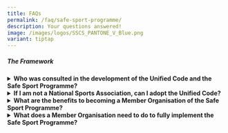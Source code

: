 ```yaml
---
title: FAQs
permalink: /faq/safe-sport-programme/
description: Your questions answered!
image: /images/logos/SSCS_PANTONE_V_Blue.png
variant: tiptap
---
```

<h5>The Framework</h5>
<div data-type="detailGroup" class="isomer-accordion isomer-accordion-white">
<details class="isomer-details">
<summary><strong>Who was consulted in the development of the Unified Code and the Safe Sport Programme?</strong>
</summary>
<div data-type="detailsContent" class="isomer-details-content">
<p></p>
<p>The development of the Unified Code and the Safe Sport Programme was guided
by the following international frameworks on safeguarding in sport.</p>
<p></p>
<p>The International Olympic Committe's Prevention of Harrassment and Abuse
Initiatives (<a href="https://olympics.com/ioc/safe-sport" rel="noopener noreferrer nofollow" target="_blank">PHAS</a>)
includes the <em><a href="https://stillmed.olympic.org/media/Document%20Library/OlympicOrg/IOC/What-We-Do/Protecting-Clean-Athletes/Safeguarding/IOC-Consensus-Statement_Harassment-and-abuse-in-sport-2016.pdf" rel="noopener noreferrer nofollow" target="_blank">2016</a> Consensus Statement: harassment and abuse (non-accidental violence) in sport</em>,
which provides evidence and research regarding these harmful behaviours
and their impacts.</p>
<p></p>
<p>Jurisdictions like the <a href="https://uscenterforsafesport.org/response-and-resolution/safesport-code/" rel="noopener noreferrer nofollow" target="_blank">US</a>,
<a href="https://sirc.ca/safesport/policies-practices/" rel="noopener noreferrer nofollow" target="_blank">Canada</a>and <a href="https://www.sportintegrity.gov.au/what-we-do/national-integrity-framework" rel="noopener noreferrer nofollow" target="_blank">Australia</a> have
developed frameworks appropriate to their sporting landscapes.</p>
<p></p>
<p>The Safe Sport Unified Code and the Safe Sport Programme is based on these
universal concepts and international evidence but also contextualised for
Singapore's sporting landscape and the sporting community through <a href="/safe-sport-programme/community-consultations" rel="noopener noreferrer nofollow" target="_blank">extensive consultations</a>.</p>
</div>
</details>
<details class="isomer-details">
<summary><strong>If I am not a National Sports Association, can I adopt the Unified Code?</strong>
</summary>
<div data-type="detailsContent" class="isomer-details-content">
<p></p>
<p>Any sports organisation may adopt the Unified Code by referencing to it
in their organisational safeguarding policies.</p>
<p></p>
<p>Harmonisation and Accessibility are the two guiding principles of the
Safe Sport Programme and providing a single framework for all levels of
sport and different types of sporting organisations is one of the key objectives.</p>
<p></p>
<p>For example, commercial sports organisations that wish to have access
to the policy repository, training and education resources and train a
safeguarding officer may become Affiliate Members of the Safe Sport Programme.</p>
<p></p>
<p>Find out more about <a href="https://www.safesport.sg/safe-sport-programme/affiliatemember/" rel="noopener noreferrer nofollow" target="_blank">Affiliate Membership</a> or
complete an <a href="https://go.gov.sg/ss-orghealthcheck" rel="noopener noreferrer nofollow" target="_blank">online Organisation Health Check</a> to
assess any potential safeguarding needs.</p>
</div>
</details>
<details class="isomer-details">
<summary><strong>What are the benefits to becoming a Member Organisation of the Safe Sport Programme?</strong>
</summary>
<div data-type="detailsContent" class="isomer-details-content">
<p></p>
<p>The Safe Sport Programme provides a streamlined and harmonised approach
to mitigate threats to Safe Sport and is designed to ease the administrative
burden on sporting organisations. It also reduces the risk of accusations
of bias and conflicts of interests often associated with non-independent
investigations and disciplinary processes.</p>
<p>The Safe Sport Programme supports Member Organisations in two main areas:
<br>
<br>(1) creating a safe sporting environment underpinned by the Unified Code
<br>
<br>(2) addressing reports of concern.</p>
<p></p>
<p><a href="https://www.safesport.sg/safe-sport-programme/memberorganisations/" rel="noopener noreferrer nofollow" target="_blank">Member Organisations</a> receive
support through training of the organisation’s safeguarding officers, access
to <a href="https://www.safesport.sg/policy-and-research/resources/" rel="noopener noreferrer nofollow" target="_blank">model policies</a> (e.g.
child safeguarding, travel, recruitment, digital communications), <a href="https://www.safesport.sg/training-and-education/awareness-module/" rel="noopener noreferrer nofollow" target="_blank">training and education</a> resources
for participants in their sport to help them understand their roles and
responsibilities.</p>
<p></p>
<p>When a sporting organisation becomes a Member Organisation of the Safe
Sport Programme, the Safe Sport Commission also manages the independent
assessment and referral of <a href="https://www.safesport.sg/case-management/reporting/" rel="noopener noreferrer nofollow" target="_blank">reports of concern</a> which
fall under its mandatory jurisdiction.</p>
</div>
</details>
<details class="isomer-details">
<summary><strong>What does a Member Organisation need to do to fully implement the Safe Sport Programme?</strong>
</summary>
<div data-type="detailsContent" class="isomer-details-content">
<p></p>
<p>To fully implement the Safe Sport Programme, a Member Organisation will
have to:
<br>
<br>(1) adopt the Unified Code and the rules of the Safe Sport Programme on
case management and resolution by putting in place a Safe Sport Policy
which applies to the relevant persons (i.e. employees, contractors, athletes
or participants under its governance and jurisdiction)
<br>
<br>(2) appoint a trained Safeguarding Officer
<br>
<br>(3) enforce the terms of the Safe Sport Policy across its membership,
programmes and/or sanctioned events
<br>
<br>The Safe Sport Commission will undertake an onboarding process with each
Member Organisation to ensure that the Safe Sport Policy is tailored to
its needs.</p>
</div>
</details>
</div>
<p></p>
